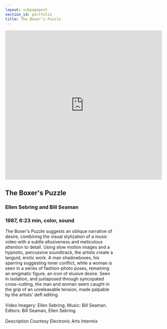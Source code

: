 ```yaml
---
layout: subpagepost
section_id: portfolio
title: The Boxer’s Puzzle
---
```

<div class="full">
    <div class="row">
        <div class="large-12 large-centered columns">
        <iframe src="https://player.vimeo.com/video/405014961" width="640" height="480" frameborder="0" allow="autoplay; fullscreen" allowfullscreen></iframe>
        </div>
    </div>
    <div class="Text_works" style="padding-right: 30%">
    <h2>The Boxer's Puzzle</h2>
    <h3>Ellen Sebring and Bill Seaman</h3>
    <h3>1987, 6:23 min, color, sound</h3>
    <p>
    The Boxer's Puzzle suggests an oblique narrative of desire, combining the visual stylization of a music video with a subtle allusiveness and meticulous attention to detail. Using slow motion images and a hypnotic, percussive soundtrack, the artists create a languid, erotic work. A man shadowboxes, his sparring suggesting inner conflict, while a woman is seen in a series of fashion-photo poses, remaining an enigmatic figure, an icon of elusive desire. Seen in isolation, and juxtaposed through syncopated cross-cutting, the man and woman seem caught in the grip of an unreleasable tension, made palpable by the artists' deft editing.
    <br><br>
Video Imagery: Ellen Sebring. Music: Bill Seaman. Editors: Bill Seaman, Ellen Sebring.
<br><br>
Description Courtesy Electronic Arts Intermix
    </p>
    </div>
</div>
<br>

